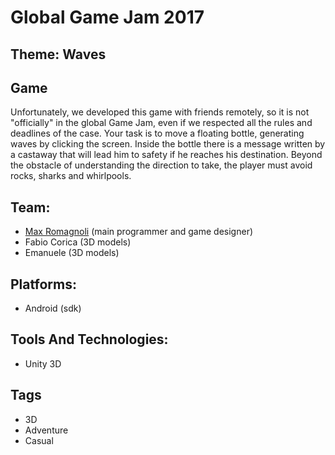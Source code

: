# Global Game Jam 2017

## Theme: Waves

## Game
Unfortunately, we developed this game with friends remotely, so it is not "officially" in the global Game Jam, even if we respected all the rules and deadlines of the case.
Your task is to move a floating bottle, generating waves by clicking the screen. Inside the bottle there is a message written by a castaway that will lead him to safety if he reaches his destination. Beyond the obstacle of understanding the direction to take, the player must avoid rocks, sharks and whirlpools.

## Team: 
- [Max Romagnoli](https://www.maxromagnoli.com) (main programmer and game designer)
- Fabio Corica (3D models)
- Emanuele (3D models)

## Platforms: 
- Android (sdk)

## Tools And Technologies:
- Unity 3D

## Tags 
- 3D
- Adventure
- Casual
